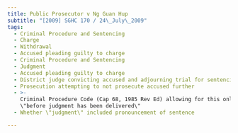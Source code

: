 ```yaml
---
title: Public Prosecutor v Ng Guan Hup
subtitle: "[2009] SGHC 170 / 24\_July\_2009"
tags:
  - Criminal Procedure and Sentencing
  - Charge
  - Withdrawal
  - Accused pleading guilty to charge
  - Criminal Procedure and Sentencing
  - Judgment
  - Accused pleading guilty to charge
  - District judge convicting accused and adjourning trial for sentencing
  - Prosecution attempting to not prosecute accused further
  - >-
    Criminal Procedure Code (Cap 68, 1985 Rev Ed) allowing for this only
    \"before judgment has been delivered\"
  - Whether \"judgment\" included pronouncement of sentence

---
```


